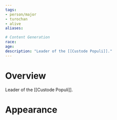 ```yaml
---
tags:
- person/major
- turochan
- alive
aliases:

# Content Generation
race:
age:
description: "Leader of the [[Custode Populi]]."
---
```

# Overview
Leader of the [[Custode Populi]].
# Appearance
